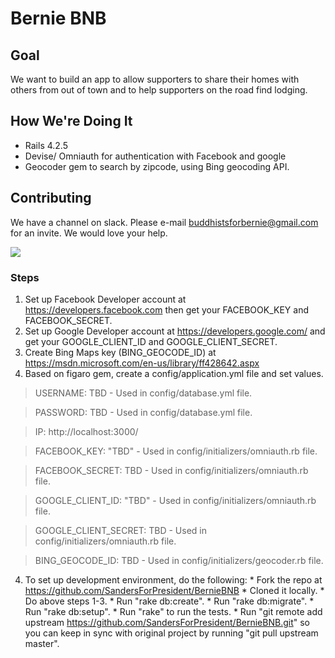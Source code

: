 
Bernie BNB
==========

## Goal
We want to build an app to allow supporters to share their homes with others from out
of town and to help supporters on the road find lodging.

## How We're Doing It
* Rails 4.2.5
* Devise/ Omniauth for authentication with Facebook and google
* Geocoder gem to search by zipcode, using Bing geocoding API.

## Contributing
We have a channel on slack. Please e-mail buddhistsforbernie@gmail.com for an invite.
We would love your help.

[![](http://img.shields.io/gittip/berniebnbinfo.svg)](https://www.gittip.com/berniebnbinfo/)

### Steps
  1. Set up Facebook Developer account at https://developers.facebook.com then get your FACEBOOK_KEY and FACEBOOK_SECRET.
  2. Set up Google Developer account at https://developers.google.com/ and get your GOOGLE_CLIENT_ID and GOOGLE_CLIENT_SECRET.
  3. Create Bing Maps key (BING_GEOCODE_ID) at https://msdn.microsoft.com/en-us/library/ff428642.aspx
  4. Based on figaro gem, create a config/application.yml file and set values.

> USERNAME: TBD - Used in config/database.yml file.

> PASSWORD: TBD - Used in config/database.yml file.

> IP: http://localhost:3000/

> FACEBOOK_KEY: "TBD" - Used in config/initializers/omniauth.rb file.

> FACEBOOK_SECRET: TBD - Used in config/initializers/omniauth.rb file.

> GOOGLE_CLIENT_ID: "TBD" - Used in config/initializers/omniauth.rb file.

> GOOGLE_CLIENT_SECRET: TBD - Used in config/initializers/omniauth.rb file.

> BING_GEOCODE_ID: TBD - Used in config/initializers/geocoder.rb file.

  4. To set up development environment, do the following:
    * Fork the repo at https://github.com/SandersForPresident/BernieBNB
    * Cloned it locally.
    * Do above steps 1-3.
    * Run "rake db:create".
    * Run "rake db:migrate".
    * Run "rake db:setup".
    * Run "rake" to run the tests.
    * Run "git remote add upstream https://github.com/SandersForPresident/BernieBNB.git" so you can keep in sync with original project by running "git pull upstream master".
